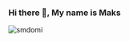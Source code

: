 ### Hi there 👋, My name is Maks

<p><img align="center" src="https://github-readme-stats.vercel.app/api/top-langs?username=kashicode&show_icons=true&locale=en&layout=compact" alt="smdomi" /></p>


